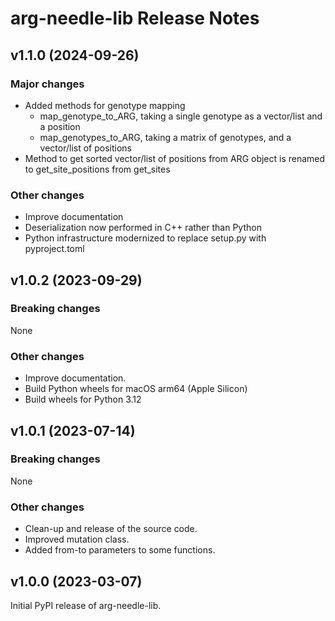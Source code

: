 # arg-needle-lib Release Notes

## v1.1.0 (2024-09-26)

### Major changes

- Added methods for genotype mapping
  - map_genotype_to_ARG, taking a single genotype as a vector/list and a position
  - map_genotypes_to_ARG, taking a matrix of genotypes, and a vector/list of positions
- Method to get sorted vector/list of positions from ARG object is renamed to get_site_positions from get_sites 

### Other changes

- Improve documentation
- Deserialization now performed in C++ rather than Python
- Python infrastructure modernized to replace setup.py with pyproject.toml


## v1.0.2 (2023-09-29)

### Breaking changes

None

### Other changes

- Improve documentation.
- Build Python wheels for macOS arm64 (Apple Silicon)
- Build wheels for Python 3.12


## v1.0.1 (2023-07-14)

### Breaking changes

None

### Other changes

- Clean-up and release of the source code.
- Improved mutation class.
- Added from-to parameters to some functions.


## v1.0.0 (2023-03-07)

Initial PyPI release of arg-needle-lib.
